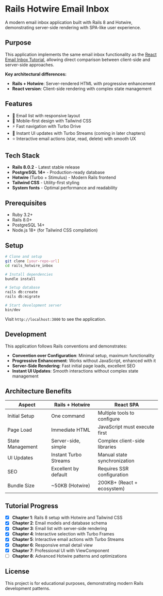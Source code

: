 # Rails Hotwire Email Inbox

A modern email inbox application built with Rails 8 and Hotwire, demonstrating server-side rendering with SPA-like user experience.

## Purpose

This application implements the same email inbox functionality as the [React Email Inbox Tutorial](https://github.com/zacharywelch/inbox), allowing direct comparison between client-side and server-side approaches.

**Key architectural differences:**
- **Rails + Hotwire**: Server-rendered HTML with progressive enhancement
- **React version**: Client-side rendering with complex state management

## Features

- 📧 Email list with responsive layout
- 📱 Mobile-first design with Tailwind CSS
- ⚡ Fast navigation with Turbo Drive
- 🔄 Instant UI updates with Turbo Streams (coming in later chapters)
- ⭐ Interactive email actions (star, read, delete) with smooth UX

## Tech Stack

- **Rails 8.0.2** - Latest stable release
- **PostgreSQL 14+** - Production-ready database
- **Hotwire** (Turbo + Stimulus) - Modern Rails frontend
- **Tailwind CSS** - Utility-first styling
- **System fonts** - Optimal performance and readability

## Prerequisites

- Ruby 3.2+
- Rails 8.0+
- PostgreSQL 14+
- Node.js 18+ (for Tailwind CSS compilation)

## Setup

```bash
# Clone and setup
git clone [your-repo-url]
cd rails_hotwire_inbox

# Install dependencies
bundle install

# Setup database
rails db:create
rails db:migrate

# Start development server
bin/dev
```

Visit `http://localhost:3000` to see the application.

## Development

This application follows Rails conventions and demonstrates:

- **Convention over Configuration**: Minimal setup, maximum functionality
- **Progressive Enhancement**: Works without JavaScript, enhanced with it
- **Server-Side Rendering**: Fast initial page loads, excellent SEO
- **Instant UI Updates**: Smooth interactions without complex state management

## Architecture Benefits

| Aspect | Rails + Hotwire | React SPA |
|--------|-----------------|-----------|
| Initial Setup | One command | Multiple tools to configure |
| Page Load | Immediate HTML | JavaScript must execute first |
| State Management | Server-side, simple | Complex client-side libraries |
| UI Updates | Instant Turbo Streams | Manual state synchronization |
| SEO | Excellent by default | Requires SSR configuration |
| Bundle Size | ~50KB (Hotwire) | 200KB+ (React + ecosystem) |

## Tutorial Progress

- [x] **Chapter 1**: Rails 8 setup with Hotwire and Tailwind CSS
- [x] **Chapter 2**: Email models and database schema
- [x] **Chapter 3**: Email list with server-side rendering
- [x] **Chapter 4**: Interactive selection with Turbo Frames
- [x] **Chapter 5**: Interactive email actions with Turbo Streams
- [x] **Chapter 6**: Responsive email detail view
- [x] **Chapter 7**: Professional UI with ViewComponent
- [ ] **Chapter 8**: Advanced Hotwire patterns and optimizations

## License

This project is for educational purposes, demonstrating modern Rails development patterns.
